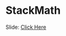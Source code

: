 # StackMath
Slide: [Click Here](https://onedrive.live.com/edit?id=6E73D02BB141FEB2!4047&resid=6E73D02BB141FEB2!4047&ithint=file%2cpptx&authkey=!AEh1Um0MfOldPuM&wdo=2&cid=6e73d02bb141feb2)
